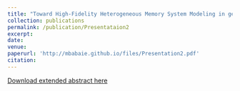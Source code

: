 ```yaml
---
title: "Toward High-Fidelity Heterogeneous Memory System Modeling in gem5"
collection: publications
permalink: /publication/Presentataion2
excerpt: 
date: 
venue: 
paperurl: 'http://mbabaie.github.io/files/Presentation2.pdf'
citation: 
---
```


[Download extended abstract here](http://mbabaie.github.io/files/Presentation2.pdf)
